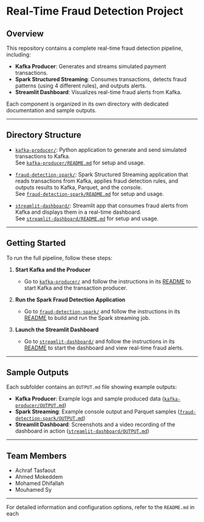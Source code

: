 # Real-Time Fraud Detection Project

## Overview

This repository contains a complete real-time fraud detection pipeline, including:

- **Kafka Producer**: Generates and streams simulated payment transactions.
- **Spark Structured Streaming**: Consumes transactions, detects fraud patterns (using 4 different rules), and outputs alerts.
- **Streamlit Dashboard**: Visualizes real-time fraud alerts from Kafka.

Each component is organized in its own directory with dedicated documentation and sample outputs.

---

## Directory Structure

- [`kafka-producer/`](kafka-producer/): Python application to generate and send simulated transactions to Kafka.  
  See [`kafka-producer/README.md`](kafka-producer/README.md) for setup and usage.

- [`fraud-detection-spark/`](fraud-detection-spark/): Spark Structured Streaming application that reads transactions from Kafka, applies fraud detection rules, and outputs results to Kafka, Parquet, and the console.  
  See [`fraud-detection-spark/README.md`](fraud-detection-spark/README.md) for setup and usage.

- [`streamlit-dashboard/`](streamlit-dashboard/): Streamlit app that consumes fraud alerts from Kafka and displays them in a real-time dashboard.  
  See [`streamlit-dashboard/README.md`](streamlit-dashboard/README.md) for setup and usage.

---

## Getting Started

To run the full pipeline, follow these steps:

1. **Start Kafka and the Producer**

   - Go to [`kafka-producer/`](kafka-producer/) and follow the instructions in its [README](kafka-producer/README.md) to start Kafka and the transaction producer.

2. **Run the Spark Fraud Detection Application**

   - Go to [`fraud-detection-spark/`](fraud-detection-spark/) and follow the instructions in its [README](fraud-detection-spark/README.md) to build and run the Spark streaming job.

3. **Launch the Streamlit Dashboard**
   - Go to [`streamlit-dashboard/`](streamlit-dashboard/) and follow the instructions in its [README](streamlit-dashboard/README.md) to start the dashboard and view real-time fraud alerts.

---

## Sample Outputs

Each subfolder contains an `OUTPUT.md` file showing example outputs:

- **Kafka Producer**: Example logs and sample produced data ([`kafka-producer/OUTPUT.md`](kafka-producer/OUTPUT.md))
- **Spark Streaming**: Example console output and Parquet samples ([`fraud-detection-spark/OUTPUT.md`](fraud-detection-spark/OUTPUT.md))
- **Streamlit Dashboard**: Screenshots and a video recording of the dashboard in action ([`streamlit-dashboard/OUTPUT.md`](streamlit-dashboard/OUTPUT.md))

---

## Team Members

- Achraf Tasfaout
- Ahmed Mokeddem
- Mohamed Dhifallah
- Mouhamed Sy

---

For detailed information and configuration options, refer to the `README.md` in each
